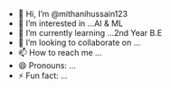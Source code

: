 - 👋 Hi, I’m @mithanihussain123
- 👀 I’m interested in ...AI & ML
- 🌱 I’m currently learning ...2nd Year B.E
- 💞️ I’m looking to collaborate on ...
- 📫 How to reach me ...
- 😄 Pronouns: ...
- ⚡ Fun fact: ...

<!---
mithanihussain123/mithanihussain123 is a ✨ special ✨ repository because its `README.md` (this file) appears on your GitHub profile.
You can click the Preview link to take a look at your changes.
--->
